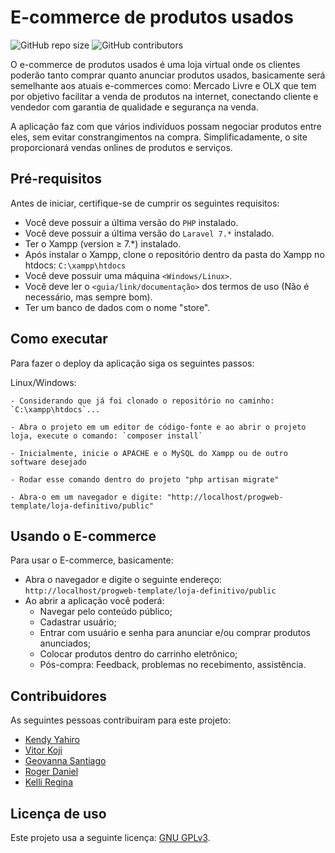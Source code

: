 # E-commerce de produtos usados

<!--- Exemplos de badges. Acesse https://shields.io para outras opções. Você pode querer incluir informações de dependencias, build, testes, licença, etc. --->
![GitHub repo size](https://img.shields.io/github/repo-size/kendyyahiro/progweb-template)
![GitHub contributors](https://img.shields.io/github/contributors/kendyyahiro/progweb-template)

O e-commerce de produtos usados é uma loja virtual onde os clientes poderão tanto comprar quanto anunciar produtos usados, basicamente será semelhante aos atuais e-commerces como: Mercado Livre e OLX que tem por objetivo facilitar a venda de produtos na internet, conectando cliente e vendedor com garantia de qualidade e segurança na venda.

A aplicação faz com que vários indivíduos possam negociar produtos entre eles, sem evitar constrangimentos na compra. Simplificadamente, o site proporcionará vendas onlines de produtos e serviços.

## Pré-requisitos

Antes de iniciar, certifique-se de cumprir os seguintes requisitos:
<!--- Estes são alguns exemplos de requisitos. Adicione, duplique e remova como necessário --->
* Você deve possuir a última versão do `PHP` instalado.
* Você deve possuir a última versão do `Laravel 7.*` instalado.
* Ter o Xampp (version ≥ 7.*) instalado.
* Após instalar o Xampp, clone o repositório dentro da pasta do Xampp no htdocs: `C:\xampp\htdocs`
* Você deve possuir uma máquina `<Windows/Linux>`.
* Você deve ler o `<guia/link/documentação>` dos termos de uso (Não é necessário, mas sempre bom).
* Ter um banco de dados com o nome "store".

## Como executar

Para fazer o deploy da aplicação siga os seguintes passos:

Linux/Windows:
```
- Considerando que já foi clonado o repositório no caminho: `C:\xampp\htdocs`...
```
```
- Abra o projeto em um editor de código-fonte e ao abrir o projeto loja, execute o comando: `composer install`
```
```
- Inicialmente, inicie o APACHE e o MySQL do Xampp ou de outro software desejado
```
```
- Rodar esse comando dentro do projeto "php artisan migrate"
```
```
- Abra-o em um navegador e digite: "http://localhost/progweb-template/loja-definitivo/public"
```

## Usando o E-commerce

Para usar o E-commerce, basicamente:
* Abra o navegador e digite o seguinte endereço: `http://localhost/progweb-template/loja-definitivo/public`
* Ao abrir a aplicação você poderá:
  * Navegar pelo conteúdo público;
  * Cadastrar usuário;
  * Entrar com usuário e senha para anunciar e/ou comprar produtos anunciados;
  * Colocar produtos dentro do carrinho eletrônico;
  * Pós-compra: Feedback, problemas no recebimento, assistência.  


## Contribuidores

As seguintes pessoas contribuiram para este projeto:

* [Kendy Yahiro](https://github.com/kendyyahiro)
* [Vitor Koji](https://github.com/vitorkoji)
* [Geovanna Santiago](https://github.com/GeovannaSantiago)
* [Roger Daniel](https://github.com/rrowdas)
* [Kelli Regina](https://github.com/Kelli-Regina)


## Licença de uso

<!--- Se não tiver certeza de qual, verifique este site: https://choosealicense.com/--->
<!---Este projeto usa a seguinte licença: [<GNU GPLv3>](<https://choosealicense.com/licenses/gpl-3.0/>). 
*Você também deve criar um arquivo chamado LICENSE no projeto*--->
Este projeto usa a seguinte licença: [GNU GPLv3](https://choosealicense.com/licenses/gpl-3.0/).

